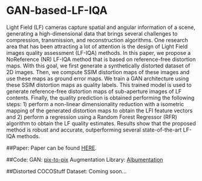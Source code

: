 # GAN-based-LF-IQA
Light Field (LF) cameras capture spatial and angular information of a scene, generating a high-dimensional data that brings several challenges to compression, transmission, and reconstruction algorithms. One research area that has been attracting a lot of attention is the design of Light Field images quality assessment (LF-IQA) methods. In this paper, we propose a NoReference (NR) LF-IQA method that is based on reference-free distortion maps. With this goal, we first generate a synthetically distorted dataset of 2D images. Then, we compute SSIM distortion maps of these images and use these maps as ground error maps. We train a GAN architecture using these SSIM distortion maps as quality labels. This trained model is used to generate reference-free distortion maps of sub-aperture images of LF contents. Finally, the quality prediction is obtained performing the following steps: 1) perform a non-linear dimensionality reduction with a isometric mapping of the generated distortion
maps to obtain the LFI feature vectors and 2) perform a regression using a Random Forest Regressor (RFR) algorithm to obtain the LF quality estimates. Results show that the proposed method is robust and accurate, outperforming several state-of-the-art LF-IQA methods. 

##Paper: 
Paper can be found [HERE](https://www.frontiersin.org/articles/10.3389/frsip.2022.815058/full). 

##Code:
GAN: [pix-to-pix](https://github.com/junyanz/pytorch-CycleGAN-and-pix2pix)
Augmentation Library: [Albumentation](https://albumentations.ai/)

##Distorted COCOStuff Dataset:
Coming soon...
